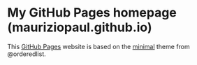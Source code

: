 # My GitHub Pages homepage (mauriziopaul.github.io)

This [GitHub Pages](http://pages.github.com/) website is based on the [minimal](http://orderedlist.github.com/minimal/) theme from @orderedlist.
